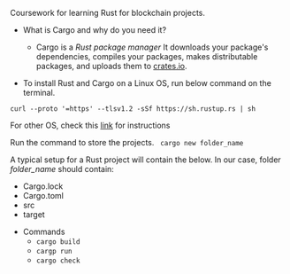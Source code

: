 
Coursework for learning Rust for blockchain projects.

+ What is Cargo and why do you need it?
    * Cargo is a *Rust package manager* It downloads your package's dependencies, compiles your packages, makes distributable packages, and uploads them to [crates.io](https://crates.io/).

+ To install Rust and Cargo on a Linux OS, run below command on the terminal.

`curl --proto '=https' --tlsv1.2 -sSf https://sh.rustup.rs | sh`

For other OS, check this [link](https://forge.rust-lang.org/infra/other-installation-methods.html) for instructions

Run the command to store the projects.
` cargo new folder_name` 

A typical setup for a Rust project will contain the below. In our case, folder *folder_name* should contain:

* Cargo.lock
* Cargo.toml
* src
* target

+ Commands
    * `cargo build`
    * `cargp run`
    * `cargo check`